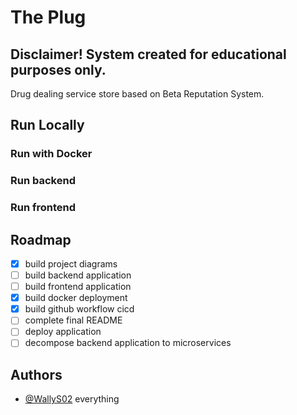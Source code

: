 # The Plug
## Disclaimer! System created for educational purposes only.
Drug dealing service store based on Beta Reputation System.
## Run Locally
### Run with Docker
### Run backend
### Run frontend
## Roadmap
- [x] build project diagrams
- [ ] build backend application
- [ ] build frontend application
- [x] build docker deployment
- [x] build github workflow cicd
- [ ] complete final README
- [ ] deploy application
- [ ] decompose backend application to microservices
## Authors
- [@WallyS02](https://github.com/WallyS02) everything
